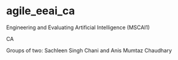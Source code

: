 # agile_eeai_ca

Engineering and Evaluating Artificial Intelligence (MSCAI1)

CA

Groups of two: Sachleen Singh Chani and Anis Mumtaz Chaudhary
